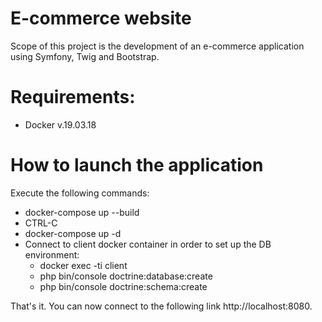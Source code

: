 # E-commerce website
Scope of this project is the development of an e-commerce application using Symfony, Twig and Bootstrap.

# Requirements:
- Docker v.19.03.18

# How to launch the application
Execute the following commands:
- docker-compose up --build
- CTRL-C
- docker-compose up -d
- Connect to client docker container in order to set up the DB environment:
  - docker exec -ti client
  - php bin/console doctrine:database:create
  - php bin/console doctrine:schema:create

That's it. You can now connect to the following link http://localhost:8080. 
